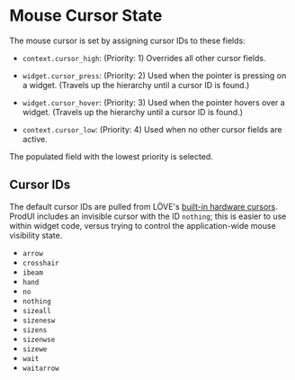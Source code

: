 # Mouse Cursor State

The mouse cursor is set by assigning cursor IDs to these fields:

* `context.cursor_high`: (Priority: 1) Overrides all other cursor fields.

* `widget.cursor_press`: (Priority: 2) Used when the pointer is pressing on a widget. (Travels up the hierarchy until a cursor ID is found.)

* `widget.cursor_hover`: (Priority: 3) Used when the pointer hovers over a widget. (Travels up the hierarchy until a cursor ID is found.)

* `context.cursor_low`: (Priority: 4) Used when no other cursor fields are active.

The populated field with the lowest priority is selected.


## Cursor IDs

The default cursor IDs are pulled from LÖVE's [built-in hardware cursors](https://love2d.org/wiki/CursorType). ProdUI includes an invisible cursor with the ID `nothing`; this is easier to use within widget code, versus trying to control the application-wide mouse visibility state.

* `arrow`
* `crosshair`
* `ibeam`
* `hand`
* `no`
* `nothing`
* `sizeall`
* `sizenesw`
* `sizens`
* `sizenwse`
* `sizewe`
* `wait`
* `waitarrow`
